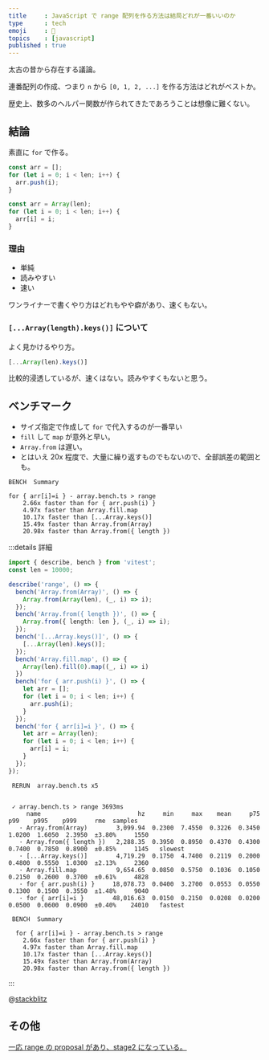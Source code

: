 ```yaml
---
title     : JavaScript で range 配列を作る方法は結局どれが一番いいのか
type      : tech
emoji     : 🗿
topics    : [javascript]
published : true
---
```


太古の昔から存在する議論。

連番配列の作成、つまり `n` から `[0, 1, 2, ...]` を作る方法はどれがベストか。

歴史上、数多のヘルパー関数が作られてきたであろうことは想像に難くない。

## 結論

素直に `for` で作る。

```javascript
const arr = [];
for (let i = 0; i < len; i++) {
  arr.push(i);
}
```

```javascript
const arr = Array(len);
for (let i = 0; i < len; i++) {
  arr[i] = i;
}
```

### 理由

- 単純
- 読みやすい
- 速い

ワンライナーで書くやり方はどれもやや癖があり、速くもない。


### `[...Array(length).keys()]` について

よく見かけるやり方。

```javascript
[...Array(len).keys()]
```

比較的浸透しているが、速くはない。読みやすくもないと思う。

## ベンチマーク

- サイズ指定で作成して `for` で代入するのが一番早い
- `fill` して `map` が意外と早い。
- `Array.from` は遅い。
- とはいえ 20x 程度で、大量に繰り返すものでもないので、全部誤差の範囲とも。

```
BENCH  Summary

for { arr[i]=i } - array.bench.ts > range
    2.66x faster than for { arr.push(i) }
    4.97x faster than Array.fill.map
    10.17x faster than [...Array.keys()]
    15.49x faster than Array.from(Array)
    20.98x faster than Array.from({ length })
```

:::details 詳細

```typescript
import { describe, bench } from 'vitest';
const len = 10000;

describe('range', () => {
  bench('Array.from(Array)', () => {
    Array.from(Array(len), (_, i) => i);
  });
  bench('Array.from({ length })', () => {
    Array.from({ length: len }, (_, i) => i);
  });
  bench('[...Array.keys()]', () => {
    [...Array(len).keys()];
  });
  bench('Array.fill.map', () => {
    Array(len).fill(0).map((_, i) => i)
  })
  bench('for { arr.push(i) }', () => {
    let arr = [];
    for (let i = 0; i < len; i++) {
      arr.push(i);
    }
  });
  bench('for { arr[i]=i }', () => {
    let arr = Array(len);
    for (let i = 0; i < len; i++) {
      arr[i] = i;
    }
  });
});
```

```
 RERUN  array.bench.ts x5


 ✓ array.bench.ts > range 3693ms
     name                           hz     min     max    mean     p75     p99    p995    p999     rme  samples
   · Array.from(Array)        3,099.94  0.2300  7.4550  0.3226  0.3450  1.0200  1.6050  2.3950  ±3.80%     1550
   · Array.from({ length })   2,288.35  0.3950  0.8950  0.4370  0.4300  0.7400  0.7850  0.8900  ±0.85%     1145   slowest
   · [...Array.keys()]        4,719.29  0.1750  4.7400  0.2119  0.2000  0.4800  0.5550  1.0300  ±2.13%     2360
   · Array.fill.map           9,654.65  0.0850  0.5750  0.1036  0.1050  0.2150  0.2600  0.3700  ±0.61%     4828
   · for { arr.push(i) }     18,078.73  0.0400  3.2700  0.0553  0.0550  0.1300  0.1500  0.3550  ±1.48%     9040
   · for { arr[i]=i }        48,016.63  0.0150  0.2150  0.0208  0.0200  0.0500  0.0600  0.0900  ±0.40%    24010   fastest

 BENCH  Summary

  for { arr[i]=i } - array.bench.ts > range
    2.66x faster than for { arr.push(i) }
    4.97x faster than Array.fill.map
    10.17x faster than [...Array.keys()]
    15.49x faster than Array.from(Array)
    20.98x faster than Array.from({ length })
```

:::

@[stackblitz](https://stackblitz.com/edit/array-bench?embed=1&file=array.bench.ts&view=editor)

## その他

[一応 range の proposal があり、stage2 になっている。](https://github.com/tc39/proposal-iterator.range)
